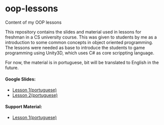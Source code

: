 # oop-lessons
Content of my OOP lessons

This repository contains the slides and material used in lessons for freshman in a CS university course. 
This was given to students by me as a introduction to some common concepts in object oriented programming. The lessons were needed as base to introduce the students to game programming using Unity3D, which uses C# as core scrippting language.

For now, the material is in portuguese, bit will be translated to English in the future.

#### Google Slides:
- [Lesson 1(portuguese)](https://drive.google.com/open?id=18lGRrsnHrXvHFvjRZfCtIHZEsy5l2d118EIGApiDqOk)
- [Lesson 2(portuguese)](https://drive.google.com/open?id=1e3FXSl0gnQ9R5a7iROosp1wTdEJiz1NC93Fbw6S0hsM)

#### Support Material:
- [Lesson 1(portuguese)](https://drive.google.com/open?id=1asLD1fBZnGLibR7zfUXm3dEemawoaAXrPSIc5c0ubDY)
